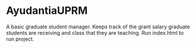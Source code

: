 # AyudantiaUPRM
A basic graduate student manager. Keeps track of the grant salary graduate students are receiving and class that they are teaching.
Run index.html to run project.
